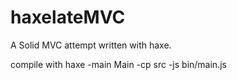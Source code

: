 # haxelateMVC
A Solid MVC attempt written with haxe. 

compile with haxe -main Main -cp src -js bin/main.js
